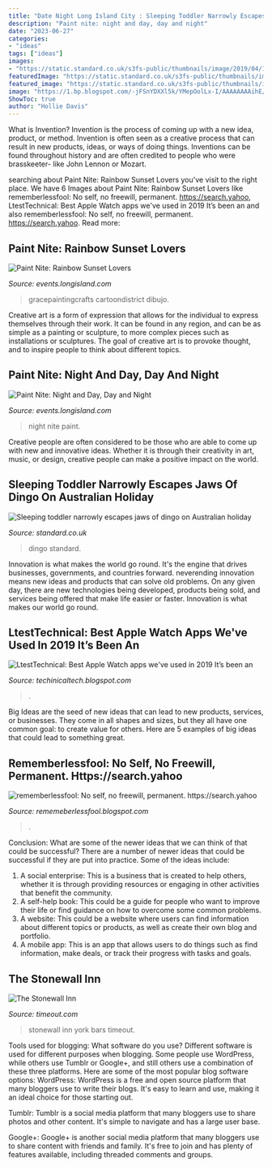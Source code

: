 ```yaml
---
title: "Date Night Long Island City : Sleeping Toddler Narrowly Escapes Jaws Of Dingo On Australian Holiday"
description: "Paint nite: night and day, day and night"
date: "2023-06-27"
categories:
- "ideas"
tags: ["ideas"]
images:
- "https://static.standard.co.uk/s3fs-public/thumbnails/image/2019/04/19/03/dingo1904.jpg"
featuredImage: "https://static.standard.co.uk/s3fs-public/thumbnails/image/2019/04/19/03/dingo1904.jpg"
featured_image: "https://static.standard.co.uk/s3fs-public/thumbnails/image/2019/04/19/03/dingo1904.jpg"
image: "https://1.bp.blogspot.com/-jFSnYDXXl5k/YMepOolLx-I/AAAAAAAAihE/3A2PEZTT7mE6qlXQnIdSnmQDTpzQiZ9OACLcBGAsYHQ/w1200-h630-p-k-no-nu/15726345430935535616_20210608202334_1.png"
ShowToc: true
author: "Hollie Davis"
---
```



What is Invention?
Invention is the process of coming up with a new idea, product, or method. Invention is often seen as a creative process that can result in new products, ideas, or ways of doing things. Inventions can be found throughout history and are often credited to people who were brasskeeter- like John Lennon or Mozart.

	

		
searching about Paint Nite: Rainbow Sunset Lovers you've visit to the right place. We have 6 Images about Paint Nite: Rainbow Sunset Lovers like rememberlessfool: No self, no freewill, permanent. https://search.yahoo, LtestTechnical: Best Apple Watch apps we&#039;ve used in 2019 It’s been an and also rememberlessfool: No self, no freewill, permanent. https://search.yahoo. Read more:
		
    
## Paint Nite: Rainbow Sunset Lovers

<img loading=lazy src="https://www.longisland.com/site_media/images/event/photo_gallery/4069555_1_l.jpg" onerror="this.onerror=null;this.src='https://tse4.mm.bing.net/th?id=OIP.7_UhKaNT3Bmm0hHheI3uTAHaJb&amp;pid=15.1';" alt="Paint Nite: Rainbow Sunset Lovers">

_Source: events.longisland.com_

>gracepaintingcrafts cartoondistrict dibujo. 

	

Creative art is a form of expression that allows for the individual to express themselves through their work. It can be found in any region, and can be as simple as a painting or sculpture, to more complex pieces such as installations or sculptures. The goal of creative art is to provoke thought, and to inspire people to think about different topics.

    
## Paint Nite: Night And Day, Day And Night

<img loading=lazy src="https://www.longisland.com/site_media/images/event/photo_gallery/4080980_1_l.jpg" onerror="this.onerror=null;this.src='https://tse4.mm.bing.net/th?id=OIP.poQIvXUBcwU9BIIWCzBjcQAAAA&amp;pid=15.1';" alt="Paint Nite: Night and Day, Day and Night">

_Source: events.longisland.com_

>night nite paint. 

	

Creative people are often considered to be those who are able to come up with new and innovative ideas. Whether it is through their creativity in art, music, or design, creative people can make a positive impact on the world.

    
## Sleeping Toddler Narrowly Escapes Jaws Of Dingo On Australian Holiday

<img loading=lazy src="https://static.standard.co.uk/s3fs-public/thumbnails/image/2019/04/19/03/dingo1904.jpg" onerror="this.onerror=null;this.src='https://tse2.mm.bing.net/th?id=OIP.y6jywZHKS6jANEgxiwUhMAHaE7&amp;pid=15.1';" alt="Sleeping toddler narrowly escapes jaws of dingo on Australian holiday">

_Source: standard.co.uk_

>dingo standard. 

	

Innovation is what makes the world go round. It's the engine that drives businesses, governments, and countries forward. neverending innovation means new ideas and products that can solve old problems. On any given day, there are new technologies being developed, products being sold, and services being offered that make life easier or faster. Innovation is what makes our world go round.

    
## LtestTechnical: Best Apple Watch Apps We&#039;ve Used In 2019 It’s Been An

<img loading=lazy src="https://lh5.googleusercontent.com/proxy/ySrKQaYjS9gyxh2LConac_MYYrkvyv99GhyQxVgDM9BghxFyJWdhKaaCnlq7_YRFvAjaE0W3Xm9NYb787dQylNm0D_PfdJZh3_w3sNhGYA=w1200-h630-p-k-no-nu" onerror="this.onerror=null;this.src='https://tse1.mm.bing.net/th?id=OIP.RpA6hGS32hc2VIVNEvtmXwHaEK&amp;pid=15.1';" alt="LtestTechnical: Best Apple Watch apps we&#039;ve used in 2019 It’s been an">

_Source: techinicaltech.blogspot.com_

>. 

	

Big Ideas are the seed of new ideas that can lead to new products, services, or businesses. They come in all shapes and sizes, but they all have one common goal: to create value for others. Here are 5 examples of big ideas that could lead to something great.

    
## Rememberlessfool: No Self, No Freewill, Permanent. Https://search.yahoo

<img loading=lazy src="https://1.bp.blogspot.com/-jFSnYDXXl5k/YMepOolLx-I/AAAAAAAAihE/3A2PEZTT7mE6qlXQnIdSnmQDTpzQiZ9OACLcBGAsYHQ/w1200-h630-p-k-no-nu/15726345430935535616_20210608202334_1.png" onerror="this.onerror=null;this.src='https://tse3.mm.bing.net/th?id=OIP.MWWZNYGuLVV9qhrMQfn0CQHaD4&amp;pid=15.1';" alt="rememberlessfool: No self, no freewill, permanent. https://search.yahoo">

_Source: rememeberlessfool.blogspot.com_

>. 

	

Conclusion: What are some of the newer ideas that we can think of that could be successful?
There are a number of newer ideas that could be successful if they are put into practice. Some of the ideas include: 
1. A social enterprise: This is a business that is created to help others, whether it is through providing resources or engaging in other activities that benefit the community. 
2. A self-help book: This could be a guide for people who want to improve their life or find guidance on how to overcome some common problems. 
3. A website: This could be a website where users can find information about different topics or products, as well as create their own blog and portfolio. 
4. A mobile app: This is an app that allows users to do things such as find information, make deals, or track their progress with tasks and goals.

    
## The Stonewall Inn

<img loading=lazy src="http://media.timeout.com/images/resizeBestFit/100630115/660/370/image.jpg" onerror="this.onerror=null;this.src='https://tse2.mm.bing.net/th?id=OIP.lcceaBL_EXUaLw1oN-urMwHaE8&amp;pid=15.1';" alt="The Stonewall Inn">

_Source: timeout.com_

>stonewall inn york bars timeout. 

	

Tools used for blogging: What software do you use?
Different software is used for different purposes when blogging. Some people use WordPress, while others use Tumblr or Google+, and still others use a combination of these three platforms. Here are some of the most popular blog software options: 
WordPress: WordPress is a free and open source platform that many bloggers use to write their blogs. It's easy to learn and use, making it an ideal choice for those starting out. 

Tumblr: Tumblr is a social media platform that many bloggers use to share photos and other content. It's simple to navigate and has a large user base. 

Google+: Google+ is another social media platform that many bloggers use to share content with friends and family. It's free to join and has plenty of features available, including threaded comments and groups.

